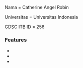 <p>Nama = Catherine Angel Robin</p>
<p>Universitas = Universitas Indonesia</p>
<p>GDSC ITB ID = 256</p>

<h3>Features</h3>
<ul>
  <li><img scr="./img/landing.png" width="400"></li>
  <li><img scr="./img/hover.png" width="400"></li>
  <li><img scr="./img/search.png" width="400" ></li>
</ul>
